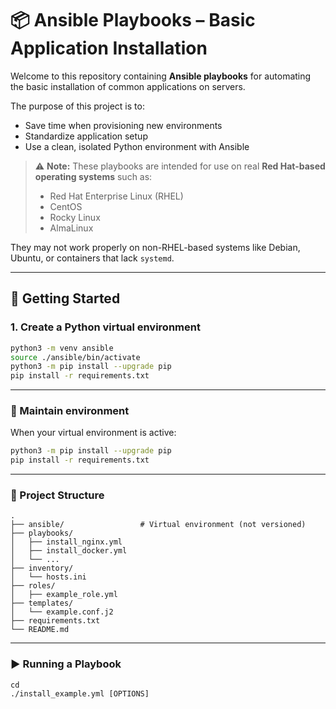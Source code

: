 # 📦 Ansible Playbooks – Basic Application Installation

Welcome to this repository containing **Ansible playbooks** for automating the basic installation of common applications on servers.

The purpose of this project is to:
- Save time when provisioning new environments
- Standardize application setup
- Use a clean, isolated Python environment with Ansible

> ⚠️ **Note:** These playbooks are intended for use on real **Red Hat-based operating systems** such as:
> - Red Hat Enterprise Linux (RHEL)
> - CentOS
> - Rocky Linux
> - AlmaLinux

They may not work properly on non-RHEL-based systems like Debian, Ubuntu, or containers that lack `systemd`.

---

## 🚀 Getting Started

### 1. Create a Python virtual environment

```bash
python3 -m venv ansible
source ./ansible/bin/activate
python3 -m pip install --upgrade pip
pip install -r requirements.txt
```

---

### 🔧 Maintain environment

When your virtual environment is active:
```bash
python3 -m pip install --upgrade pip
pip install -r requirements.txt
```

---

### 📁 Project Structure

```
.
├── ansible/                 # Virtual environment (not versioned)
├── playbooks/
│   ├── install_nginx.yml
│   ├── install_docker.yml
│   └── ...
├── inventory/
│   └── hosts.ini
├── roles/
│   ├── example_role.yml
├── templates/
│   └── example.conf.j2
├── requirements.txt
└── README.md
```

---

### ▶️ Running a Playbook

```
cd
./install_example.yml [OPTIONS]
```




